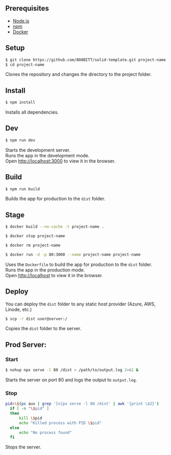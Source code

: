 ## Prerequisites
- [Node.js](https://nodejs.org/en/)
- [npm](https://www.npmjs.com/)
- [Docker](https://www.docker.com/)

## Setup 
```bash
$ git clone https://github.com/808BITT/solid-template.git project-name
$ cd project-name
```
Clones the repository and changes the directory to the project folder.<br>

## Install
```bash
$ npm install 
```
Installs all dependencies.<br>

## Dev
```bash
$ npm run dev
```
Starts the development server.<br>
Runs the app in the development mode.<br>
Open [http://localhost:3000](http://localhost:3000) to view it in the browser.


## Build
```bash
$ npm run build
```
Builds the app for production to the `dist` folder.<br>


## Stage
```bash
$ docker build --no-cache -t project-name .
```
```bash
$ docker stop project-name
```
```bash
$ docker rm project-name
```
```bash
$ docker run -d -p 80:3000 --name project-name project-name 
```
Uses the `Dockerfile` to build the app for production to the `dist` folder.<br>
Runs the app in the production mode.<br>
Open [http://localhost](http://localhost) to view it in the browser.

## Deploy

You can deploy the `dist` folder to any static host provider (Azure, AWS, Linode, etc.)
<br>
```bash
$ scp -r dist user@server:/
```
Copies the `dist` folder to the server.

## Prod Server:
### Start
```bash
$ nohup npx serve -l 80 /dist > /path/to/output.log 2>&1 &    
```
Starts the server on port 80 and logs the output to `output.log`.
### Stop
```bash
pid=\$(ps aux | grep '[n]px serve -l 80 /dist' | awk '{print \$2}')
  if [ -n "\$pid" ]
  then
      kill \$pid
      echo "Killed process with PID \$pid"
  else
      echo "No process found"
  fi
```
Stops the server.<br>